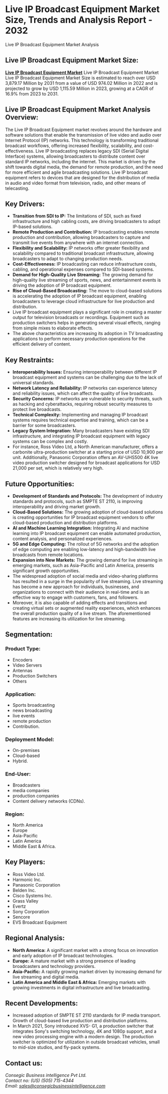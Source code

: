 # Live IP Broadcast Equipment Market Size, Trends and Analysis Report - 2032 
Live IP Broadcast Equipment Market Analysis
        </h1>


<h2 class="text-2xl sm:text-3xl font-bold text-gray-800 mb-4">Live IP Broadcast Equipment Market Size:</h2>
<p class="text-gray-700 leading-relaxed mb-4">
    <a href="https://www.consegicbusinessintelligence.com/live-ip-broadcast-equipment-market"><b>Live IP Broadcast Equipment Market</b></a> Live IP Broadcast Equipment Market </b></a> Live IP Broadcast Equipment Market Size is estimated to reach over USD 3,879.17 Million by 2031
    from a value of USD 974.02 Million in 2022 and is projected to grow by USD
    1,115.59 Million in 2023, growing at a CAGR of 16.9% from 2023 to 2031.
</p>

<h2 class="text-2xl sm:text-3xl font-bold text-gray-800 mb-4">Live IP Broadcast Equipment Market Analysis Overview:</h2>
<p class="text-gray-700 leading-relaxed mb-4">
    The Live IP Broadcast Equipment
    market revolves around the hardware and software solutions that enable the
    transmission of live video and audio over Internet Protocol (IP) networks. This
    technology is transforming traditional broadcast workflows, offering increased
    flexibility, scalability, and cost-effectiveness. Live IP broadcasting replaces
    legacy SDI (Serial Digital Interface) systems, allowing broadcasters to
    distribute content over standard IP networks, including the internet. This
    market is driven by the shift towards digital media, the demand for remote
    production, and the need for more efficient and agile broadcasting solutions. Live
    IP broadcast equipment refers to devices that are designed for the distribution
    of media in audio and video format from television, radio, and other means of
    telecasting.
</p>
      


<h2 class="text-2xl sm:text-3xl font-bold text-gray-800 mb-4">Key Drivers:</h2>
<ul class="list-disc text-gray-700 leading-relaxed space-y-2">
    <li>
        <strong>Transition from SDI to IP:</strong> The limitations of
        SDI, such as fixed infrastructure and high cabling costs, are driving
        broadcasters to adopt IP-based solutions.
    </li>
    <li>
        <strong>Remote Production and Contribution:</strong> IP
        broadcasting enables remote production and contribution, allowing broadcasters
        to capture and transmit live events from anywhere with an internet connection.
    </li>
    <li>
        <strong>Flexibility and Scalability:</strong> IP networks offer
        greater flexibility and scalability compared to traditional broadcast
        infrastructure, allowing broadcasters to adapt to changing production needs.
    </li>
    <li>
        <strong>Cost-Effectiveness:</strong> IP broadcasting can reduce
        infrastructure costs, cabling, and operational expenses compared to SDI-based
        systems.
    </li>
    <li>
        <strong>Demand for High-Quality Live Streaming:</strong> The
        growing demand for high-quality live streaming of sports, news, and
        entertainment events is driving the adoption of IP broadcast equipment.
    </li>
    <li>
        <strong>Rise of Cloud-Based Broadcasting:</strong> The move to
        cloud-based solutions is accelerating the adoption of IP broadcast equipment,
        enabling broadcasters to leverage cloud infrastructure for live production and
        distribution.
    </li>
    <li>
        Live IP broadcast equipment plays a significant
        role in creating a master output for television broadcasts or recordings.
        Equipment such as production switchers helps in generating several visual
        effects, ranging from simple mixes to elaborate effects.
    </li>
    <li>
        The above characteristics are increasing its
        adoption in TV broadcasting applications to perform necessary production
        operations for the efficient delivery of content.
    </li>
</ul>
      


<h2 class="text-2xl sm:text-3xl font-bold text-gray-800 mb-4">Key Restraints:</h2>
<ul class="list-disc text-gray-700 leading-relaxed space-y-2">
    <li>
        <strong>Interoperability Issues:</strong> Ensuring
        interoperability between different IP broadcast equipment and systems can be
        challenging due to the lack of universal standards.
    </li>
    <li>
        <strong>Network Latency and Reliability:</strong> IP networks can
        experience latency and reliability issues, which can affect the quality of live
        broadcasts.
    </li>
    <li>
        <strong>Security Concerns:</strong> IP networks are vulnerable to
        security threats, such as hacking and cyberattacks, requiring robust security
        measures to protect live broadcasts.
    </li>
    <li>
        <strong>Technical Complexity:</strong> Implementing and managing
        IP broadcast systems requires technical expertise and training, which can be a
        barrier for some broadcasters.
    </li>
    <li>
        <strong>Legacy System Integration:</strong> Many broadcasters
        have existing SDI infrastructure, and integrating IP broadcast equipment with
        legacy systems can be complex and costly.
    </li>
    <li>
        For instance, Ross Video Ltd, a North American
        manufacturer, offers a carbonite ultra-production switcher at a starting price
        of USD 10,900 per unit. Additionally, Panasonic Corporation offers an AV-UHS500
        4K live video production switcher designed for broadcast applications for USD
        21,000 per set, which is relatively very high.
    </li>
</ul>
      


<h2 class="text-2xl sm:text-3xl font-bold text-gray-800 mb-4">Future Opportunities:</h2>
<ul class="list-disc text-gray-700 leading-relaxed space-y-2">
    <li>
        <strong>Development of Standards and Protocols:</strong> The
        development of industry standards and protocols, such as SMPTE ST 2110, is
        improving interoperability and driving market growth.
    </li>
    <li>
        <strong>Cloud-Based Solutions:</strong> The growing adoption of
        cloud-based solutions is creating opportunities for IP broadcast equipment
        vendors to offer cloud-based production and distribution platforms.
    </li>
    <li>
        <strong>AI and Machine Learning Integration:</strong> Integrating
        AI and machine learning into IP broadcast equipment can enable automated
        production, content analysis, and personalized experiences.
    </li>
    <li>
        <strong>5G and Edge Computing:</strong> The rollout of 5G
        networks and the adoption of edge computing are enabling low-latency and high-bandwidth
        live broadcasts from remote locations.
    </li>
    <li>
        <strong>Expansion into New Markets:</strong> The growing demand
        for live streaming in emerging markets, such as Asia-Pacific and Latin America,
        presents significant growth opportunities.
    </li>
    <li>
        The widespread adoption of social media and
        video-sharing platforms has resulted in a surge in the popularity of live
        streaming. Live streaming has become a new approach for individuals,
        businesses, and organizations to connect with their audience in real-time and
        is an effective way to engage with customers, fans, and followers.
    </li>
    <li>
        Moreover, it is also capable of adding effects
        and transitions and creating virtual sets or augmented reality experiences,
        which enhances the overall production quality of a live stream. The
        aforementioned features are increasing its utilization for live streaming.
    </li>
</ul>
      


<h2 class="text-2xl sm:text-3xl font-bold text-gray-800 mb-4">Segmentation:</h2>
<div class="mb-4">
    <h3 class="text-xl sm:text-2xl font-bold text-gray-800 mb-2">Product Type:</h3>
    <ul class="list-disc text-gray-700 leading-relaxed space-y-1">
        <li>Encoders</li>
        <li>Video Servers</li>
        <li>Antennas</li>
        <li>Production Switchers</li>
        <li>Others</li>
    </ul>
</div>
<div class="mb-4">
    <h3 class="text-xl sm:text-2xl font-bold text-gray-800 mb-2">Application:</h3>
    <ul class="list-disc text-gray-700 leading-relaxed space-y-1">
        <li>Sports broadcasting</li>
        <li>news broadcasting</li>
        <li>live events</li>
        <li>remote production</li>
        <li>Contribution.</li>
    </ul>
</div>
<div class="mb-4">
    <h3 class="text-xl sm:text-2xl font-bold text-gray-800 mb-2">Deployment Model:</h3>
    <ul class="list-disc text-gray-700 leading-relaxed space-y-1">
        <li>On-premises</li>
        <li>Cloud-based</li>
        <li>Hybrid.</li>
    </ul>
</div>
<div class="mb-4">
    <h3 class="text-xl sm:text-2xl font-bold text-gray-800 mb-2">End-User:</h3>
    <ul class="list-disc text-gray-700 leading-relaxed space-y-1">
        <li>Broadcasters</li>
        <li>media companies</li>
        <li>production companies</li>
        <li>Content delivery networks (CDNs).</li>
    </ul>
</div>
<div class="mb-4">
    <h3 class="text-xl sm:text-2xl font-bold text-gray-800 mb-2">Region:</h3>
    <ul class="list-disc text-gray-700 leading-relaxed space-y-1">
        <li>North America</li>
        <li>Europe</li>
        <li>Asia-Pacific</li>
        <li>Latin America</li>
        <li>Middle East & Africa.</li>
    </ul>
</div>
      


<h2 class="text-2xl sm:text-3xl font-bold text-gray-800 mb-4">Key Players:</h2>
<ul class="list-disc text-gray-700 leading-relaxed space-y-2">
    <li>Ross Video Ltd.</li>
    <li>Harmonic Inc.</li>
    <li>Panasonic Corporation</li>
    <li>Belden Inc.</li>
    <li>Cisco Systems Inc.</li>
    <li>Grass Valley</li>
    <li>Evertz</li>
    <li>Sony Corporation</li>
    <li>Sencore</li>
    <li>EVS Broadcast Equipment</li>
</ul>
      


<h2 class="text-2xl sm:text-3xl font-bold text-gray-800 mb-4">Regional Analysis:</h2>
<ul class="list-disc text-gray-700 leading-relaxed space-y-2">
    <li>
        <strong>North America:</strong> A significant market with a
        strong focus on innovation and early adoption of IP broadcast technologies.
    </li>
    <li>
        <strong>Europe:</strong> A mature market with a strong presence
        of leading broadcasters and technology providers.
    </li>
    <li>
        <strong>Asia-Pacific:</strong> A rapidly growing market driven by
        increasing demand for live streaming and digital media.
    </li>
    <li>
        <strong>Latin America and Middle East & Africa:</strong> Emerging
        markets with growing investments in digital infrastructure and live
        broadcasting.
    </li>
</ul>
      


<h2 class="text-2xl sm:text-3xl font-bold text-gray-800 mb-4">Recent Developments:</h2>
<ul class="list-disc text-gray-700 leading-relaxed space-y-2">
    <li>
        Increased adoption of SMPTE ST
        2110 standards for IP media transport. Growth of cloud-based live production
        and distribution platforms.
    </li>
    <li>
        In March 2021, Sony introduced
        XVS- G1, a production switcher that integrates Sony's switching technology, 4K
        and 1080p support, and a new video processing engine with a modern design. The
        production switcher is optimized for utilization in outside broadcast vehicles,
        small to mid-size studios, and fly-pack systems.
    </li>
</ul>
      


<h2 class="text-2xl sm:text-3xl font-bold text-gray-800 mb-4">Contact us:</h2>
<address class="text-gray-700 leading-relaxed not-italic">
    Consegic Business intelligence Pvt Ltd.<br>
    Contact no: (US) (505) 715-4344<br>
    Email: <a href="mailto:sales@consegicbusinessintelligence.com" class="text-blue-600 hover:underline">sales@consegicbusinessintelligence.com</a>
</address>
      
</body>
</html>

